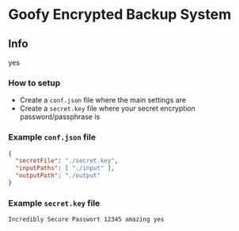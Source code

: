 # Goofy Encrypted Backup System

## Info
yes

### How to setup
* Create a `conf.json` file where the main settings are
* Create a `secret.key` file where your secret encryption password/passphrase is


### Example `conf.json` file
```json
{
  "secretFile": "./secret.key",
  "inputPaths": [ "./input" ],
  "outputPath": "./output"
}
```

### Example `secret.key` file
```
Incredibly Secure Passwort 12345 amazing yes
```